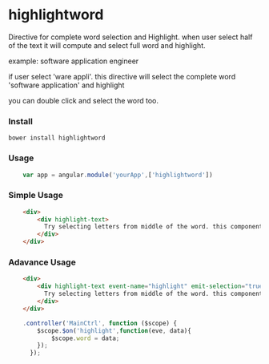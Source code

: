 # highlightword

Directive for complete word selection and Highlight. when user select half of the text it will compute and select full word and highlight.

example: software application engineer

if user select 'ware appli'. this directive will select the complete word 'software application' and highlight

you can double click and select the word too.


### Install
`bower install highlightword`

### Usage

```javascript
	var app = angular.module('yourApp',['highlightword'])
```

### Simple Usage
```html
	<div>
		<div highlight-text>
		  Try selecting letters from middle of the word. this component will select the complete word and highlight for you.
		</div>
	</div>
```

### Adavance Usage

```html
	<div>
		<div highlight-text event-name="highlight" emit-selection="true" clear-interval="1000">
		  Try selecting letters from middle of the word. this component will select the complete word and highlight for you.
		</div>
	</div>
```


```javascript
	.controller('MainCtrl', function ($scope) {
	  	$scope.$on('highlight',function(eve, data){
	  		$scope.word = data;
	  	});
	  });
```

